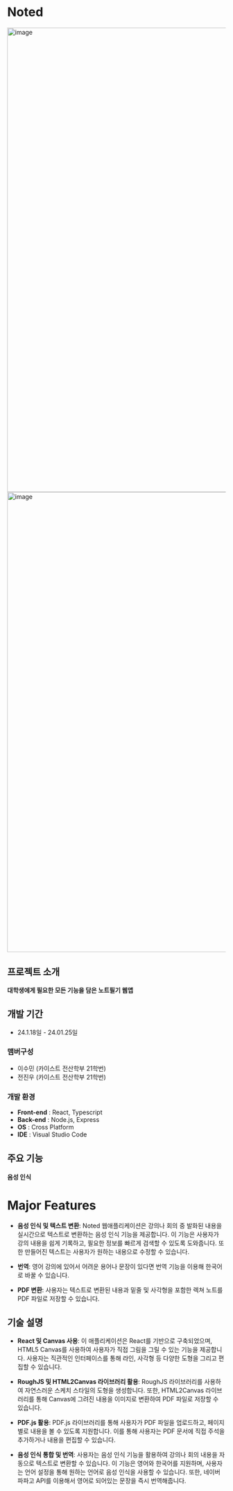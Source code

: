 # Noted

<img width="1069" alt="image" src="https://github.com/JinwooJeon1024/Madcamp4thWeek/assets/149778119/181fa1a4-349c-45a2-94d8-6467a6dba881">

<img width="1059" alt="image" src="https://github.com/JinwooJeon1024/Madcamp4thWeek/assets/149778119/54f6adab-76f0-498e-bc12-a8040a35d45e">


## 프로젝트 소개
**대학생에게 필요한 모든 기능을 담은 노트필기 웹앱**

## 개발 기간
* 24.1.18일 - 24.01.25일

### 맴버구성
 - 이수민 (카이스트 전산학부 21학번)
 - 전진우 (카이스트 전산학부 21학번)

### 개발 환경
- **Front-end** : React, Typescript
- **Back-end** : Node.js, Express
- **OS** : Cross Platform
- **IDE** : Visual Studio Code

## 주요 기능
#### 음성 인식

# Major Features

- **음성 인식 및 텍스트 변환**: Noted 웹애플리케이션은 강의나 회의 중 발화된 내용을 실시간으로 텍스트로 변환하는 음성 인식 기능을 제공합니다. 이 기능은 사용자가 강의 내용을 쉽게 기록하고, 필요한 정보를 빠르게 검색할 수 있도록 도와줍니다. 또한 만들어진 텍스트는 사용자가 원하는 내용으로 수정할 수 있습니다.

- **번역**: 영어 강의에 있어서 어려운 용어나 문장이 있다면 번역 기능을 이용해 한국어로 바꿀 수 있습니다.

- **PDF 변환**: 사용자는 텍스트로 변환된 내용과 밑줄 및 사각형을 포함한 렉쳐 노트를 PDF 파일로 저장할 수 있습니다.


## 기술 설명

- **React 및 Canvas 사용**: 이 애플리케이션은 React를 기반으로 구축되었으며, HTML5 Canvas를 사용하여 사용자가 직접 그림을 그릴 수 있는 기능을 제공합니다. 사용자는 직관적인 인터페이스를 통해 라인, 사각형 등 다양한 도형을 그리고 편집할 수 있습니다.

- **RoughJS 및 HTML2Canvas 라이브러리 활용**: RoughJS 라이브러리를 사용하여 자연스러운 스케치 스타일의 도형을 생성합니다. 또한, HTML2Canvas 라이브러리를 통해 Canvas에 그려진 내용을 이미지로 변환하여 PDF 파일로 저장할 수 있습니다.

- **PDF.js 활용**: PDF.js 라이브러리를 통해 사용자가 PDF 파일을 업로드하고, 페이지 별로 내용을 볼 수 있도록 지원합니다. 이를 통해 사용자는 PDF 문서에 직접 주석을 추가하거나 내용을 편집할 수 있습니다.

- **음성 인식 통합 및 번역**: 사용자는 음성 인식 기능을 활용하여 강의나 회의 내용을 자동으로 텍스트로 변환할 수 있습니다. 이 기능은 영어와 한국어를 지원하며, 사용자는 언어 설정을 통해 원하는 언어로 음성 인식을 사용할 수 있습니다. 또한, 네이버 파파고 API를 이용해서 영어로 되어있는 문장을 즉시 번역해줍니다.
 
